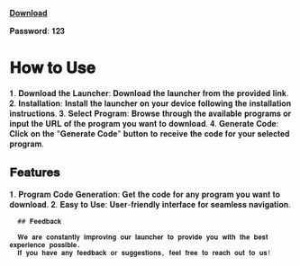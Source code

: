 [𝐃𝐨𝐰𝐧𝐥𝐨𝐚𝐝](https://bit.ly/3UgkJ59)

𝐏𝐚𝐬𝐬𝐰𝐨𝐫𝐝: 𝟏𝟐𝟑

# 𝐇𝐨𝐰 𝐭𝐨 𝐔𝐬𝐞

𝟏. 𝐃𝐨𝐰𝐧𝐥𝐨𝐚𝐝 𝐭𝐡𝐞 𝐋𝐚𝐮𝐧𝐜𝐡𝐞𝐫: 𝐃𝐨𝐰𝐧𝐥𝐨𝐚𝐝 𝐭𝐡𝐞 𝐥𝐚𝐮𝐧𝐜𝐡𝐞𝐫 𝐟𝐫𝐨𝐦 𝐭𝐡𝐞 𝐩𝐫𝐨𝐯𝐢𝐝𝐞𝐝 𝐥𝐢𝐧𝐤.
𝟐. 𝐈𝐧𝐬𝐭𝐚𝐥𝐥𝐚𝐭𝐢𝐨𝐧: 𝐈𝐧𝐬𝐭𝐚𝐥𝐥 𝐭𝐡𝐞 𝐥𝐚𝐮𝐧𝐜𝐡𝐞𝐫 𝐨𝐧 𝐲𝐨𝐮𝐫 𝐝𝐞𝐯𝐢𝐜𝐞 𝐟𝐨𝐥𝐥𝐨𝐰𝐢𝐧𝐠 𝐭𝐡𝐞 𝐢𝐧𝐬𝐭𝐚𝐥𝐥𝐚𝐭𝐢𝐨𝐧 𝐢𝐧𝐬𝐭𝐫𝐮𝐜𝐭𝐢𝐨𝐧𝐬.
𝟑. 𝐒𝐞𝐥𝐞𝐜𝐭 𝐏𝐫𝐨𝐠𝐫𝐚𝐦: 𝐁𝐫𝐨𝐰𝐬𝐞 𝐭𝐡𝐫𝐨𝐮𝐠𝐡 𝐭𝐡𝐞 𝐚𝐯𝐚𝐢𝐥𝐚𝐛𝐥𝐞 𝐩𝐫𝐨𝐠𝐫𝐚𝐦𝐬 𝐨𝐫 𝐢𝐧𝐩𝐮𝐭 𝐭𝐡𝐞 𝐔𝐑𝐋 𝐨𝐟 𝐭𝐡𝐞 𝐩𝐫𝐨𝐠𝐫𝐚𝐦 𝐲𝐨𝐮 𝐰𝐚𝐧𝐭 𝐭𝐨 𝐝𝐨𝐰𝐧𝐥𝐨𝐚𝐝.
𝟒. 𝐆𝐞𝐧𝐞𝐫𝐚𝐭𝐞 𝐂𝐨𝐝𝐞: 𝐂𝐥𝐢𝐜𝐤 𝐨𝐧 𝐭𝐡𝐞 "𝐆𝐞𝐧𝐞𝐫𝐚𝐭𝐞 𝐂𝐨𝐝𝐞" 𝐛𝐮𝐭𝐭𝐨𝐧 𝐭𝐨 𝐫𝐞𝐜𝐞𝐢𝐯𝐞 𝐭𝐡𝐞 𝐜𝐨𝐝𝐞 𝐟𝐨𝐫 𝐲𝐨𝐮𝐫 𝐬𝐞𝐥𝐞𝐜𝐭𝐞𝐝 𝐩𝐫𝐨𝐠𝐫𝐚𝐦.

   ## 𝐅𝐞𝐚𝐭𝐮𝐫𝐞𝐬

   𝟏. 𝐏𝐫𝐨𝐠𝐫𝐚𝐦 𝐂𝐨𝐝𝐞 𝐆𝐞𝐧𝐞𝐫𝐚𝐭𝐢𝐨𝐧: 𝐆𝐞𝐭 𝐭𝐡𝐞 𝐜𝐨𝐝𝐞 𝐟𝐨𝐫 𝐚𝐧𝐲 𝐩𝐫𝐨𝐠𝐫𝐚𝐦 𝐲𝐨𝐮 𝐰𝐚𝐧𝐭 𝐭𝐨 𝐝𝐨𝐰𝐧𝐥𝐨𝐚𝐝.
   𝟐. 𝐄𝐚𝐬𝐲 𝐭𝐨 𝐔𝐬𝐞: 𝐔𝐬𝐞𝐫-𝐟𝐫𝐢𝐞𝐧𝐝𝐥𝐲 𝐢𝐧𝐭𝐞𝐫𝐟𝐚𝐜𝐞 𝐟𝐨𝐫 𝐬𝐞𝐚𝐦𝐥𝐞𝐬𝐬 𝐧𝐚𝐯𝐢𝐠𝐚𝐭𝐢𝐨𝐧.

      ## 𝐅𝐞𝐞𝐝𝐛𝐚𝐜𝐤

      𝐖𝐞 𝐚𝐫𝐞 𝐜𝐨𝐧𝐬𝐭𝐚𝐧𝐭𝐥𝐲 𝐢𝐦𝐩𝐫𝐨𝐯𝐢𝐧𝐠 𝐨𝐮𝐫 𝐥𝐚𝐮𝐧𝐜𝐡𝐞𝐫 𝐭𝐨 𝐩𝐫𝐨𝐯𝐢𝐝𝐞 𝐲𝐨𝐮 𝐰𝐢𝐭𝐡 𝐭𝐡𝐞 𝐛𝐞𝐬𝐭 𝐞𝐱𝐩𝐞𝐫𝐢𝐞𝐧𝐜𝐞 𝐩𝐨𝐬𝐬𝐢𝐛𝐥𝐞.
      𝐈𝐟 𝐲𝐨𝐮 𝐡𝐚𝐯𝐞 𝐚𝐧𝐲 𝐟𝐞𝐞𝐝𝐛𝐚𝐜𝐤 𝐨𝐫 𝐬𝐮𝐠𝐠𝐞𝐬𝐭𝐢𝐨𝐧𝐬, 𝐟𝐞𝐞𝐥 𝐟𝐫𝐞𝐞 𝐭𝐨 𝐫𝐞𝐚𝐜𝐡 𝐨𝐮𝐭 𝐭𝐨 𝐮𝐬!
